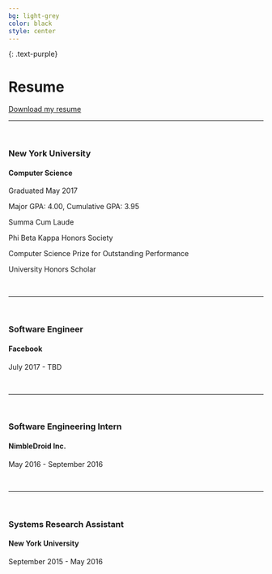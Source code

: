 ```yaml
---
bg: light-grey
color: black
style: center
---
```


{: .text-purple}
# Resume

<a href="/pdf/2016-12-31-resume.pdf">Download my resume</a>

<hr>
<br>

### New York University

#### Computer Science

Graduated May 2017

Major GPA: 4.00, Cumulative GPA: 3.95

Summa Cum Laude

Phi Beta Kappa Honors Society

Computer Science Prize for Outstanding Performance

University Honors Scholar

<br>
<hr>
<br>

### Software Engineer

#### Facebook

July 2017 - TBD

<br>
<hr>
<br>

### Software Engineering Intern

#### NimbleDroid Inc.

May 2016 - September 2016

<br>
<hr>
<br>

### Systems Research Assistant

#### New York University

September 2015 - May 2016

